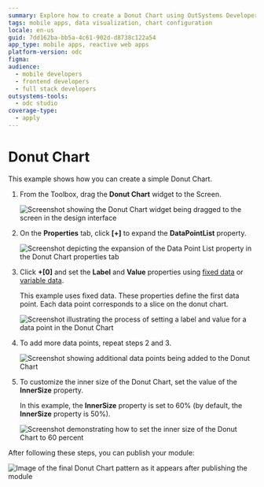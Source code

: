 ```yaml
---
summary: Explore how to create a Donut Chart using OutSystems Developer Cloud (ODC).
tags: mobile apps, data visualization, chart configuration
locale: en-us
guid: 7dd162ba-bb5a-4c61-902d-d8738c122a54
app_type: mobile apps, reactive web apps
platform-version: odc
figma:
audience:
  - mobile developers
  - frontend developers
  - full stack developers
outsystems-tools:
  - odc studio
coverage-type:
  - apply
---
```


# Donut Chart

This example shows how you can create a simple Donut Chart.

1. From the Toolbox, drag the **Donut Chart** widget to the Screen. 

    ![Screenshot showing the Donut Chart widget being dragged to the screen in the design interface](images/chartdonut-drag-ss.png "Dragging Donut Chart Widget")

1. On the **Properties** tab, click **[+]** to expand the **DataPointList** property.

    ![Screenshot depicting the expansion of the Data Point List property in the Donut Chart properties tab](images/chartdonut-expand-ss.png "Expanding Data Point List Property")

1. Click **+[0]** and set the **Label** and **Value** properties using [fixed data](data.md#populate-your-chart-with-fixed-data) or [variable data](data.md#populate-your-chart-with-variable-data).

    This example uses fixed data. These properties define the first data point. Each data point corresponds to a slice on the donut chart. 

    ![Screenshot illustrating the process of setting a label and value for a data point in the Donut Chart](images/chartdonut-datapoint-ss.png "Setting a Data Point")

1. To add more data points, repeat steps 2 and 3.
    
    ![Screenshot showing additional data points being added to the Donut Chart](images/chartdonut-extra-datapoints-ss.png "Adding More Data Points")

1. To customize the inner size of the Donut Chart, set the value of the **InnerSize** property. 

    In this example, the **InnerSize** property is set to 60% (by default, the **InnerSize** property is 50%).

    ![Screenshot demonstrating how to set the inner size of the Donut Chart to 60 percent](images/chartdonut-innersize-ss.png "Setting Inner Size of Donut Chart")

After following these steps, you can publish your module:

![Image of the final Donut Chart pattern as it appears after publishing the module](images/chartdonut-result.png "Final Donut Chart Pattern Result")

